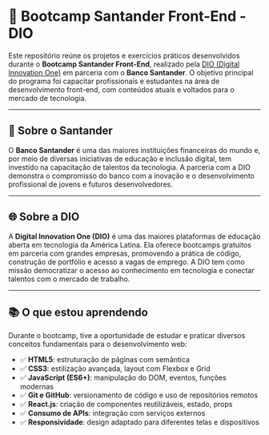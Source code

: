 # 🚀 Bootcamp Santander Front-End - DIO

Este repositório reúne os projetos e exercícios práticos desenvolvidos durante o **Bootcamp Santander Front-End**, realizado pela [DIO (Digital Innovation One)](https://www.dio.me) em parceria com o **Banco Santander**. O objetivo principal do programa foi capacitar profissionais e estudantes na área de desenvolvimento front-end, com conteúdos atuais e voltados para o mercado de tecnologia.

---

## 🏢 Sobre o Santander

O **Banco Santander** é uma das maiores instituições financeiras do mundo e, por meio de diversas iniciativas de educação e inclusão digital, tem investido na capacitação de talentos da tecnologia. A parceria com a DIO demonstra o compromisso do banco com a inovação e o desenvolvimento profissional de jovens e futuros desenvolvedores.

---

## 🌐 Sobre a DIO

A **Digital Innovation One (DIO)** é uma das maiores plataformas de educação aberta em tecnologia da América Latina. Ela oferece bootcamps gratuitos em parceria com grandes empresas, promovendo a prática de código, construção de portfólio e acesso a vagas de emprego. A DIO tem como missão democratizar o acesso ao conhecimento em tecnologia e conectar talentos com o mercado de trabalho.

---

## 📚 O que estou aprendendo

Durante o bootcamp, tive a oportunidade de estudar e praticar diversos conceitos fundamentais para o desenvolvimento web:

- ✅ **HTML5**: estruturação de páginas com semântica
- ✅ **CSS3**: estilização avançada, layout com Flexbox e Grid
- ✅ **JavaScript (ES6+)**: manipulação do DOM, eventos, funções modernas
- ✅ **Git e GitHub**: versionamento de código e uso de repositórios remotos
- ✅ **React.js**: criação de componentes reutilizáveis, estado, props
- ✅ **Consumo de APIs**: integração com serviços externos
- ✅ **Responsividade**: design adaptado para diferentes telas e dispositivos
